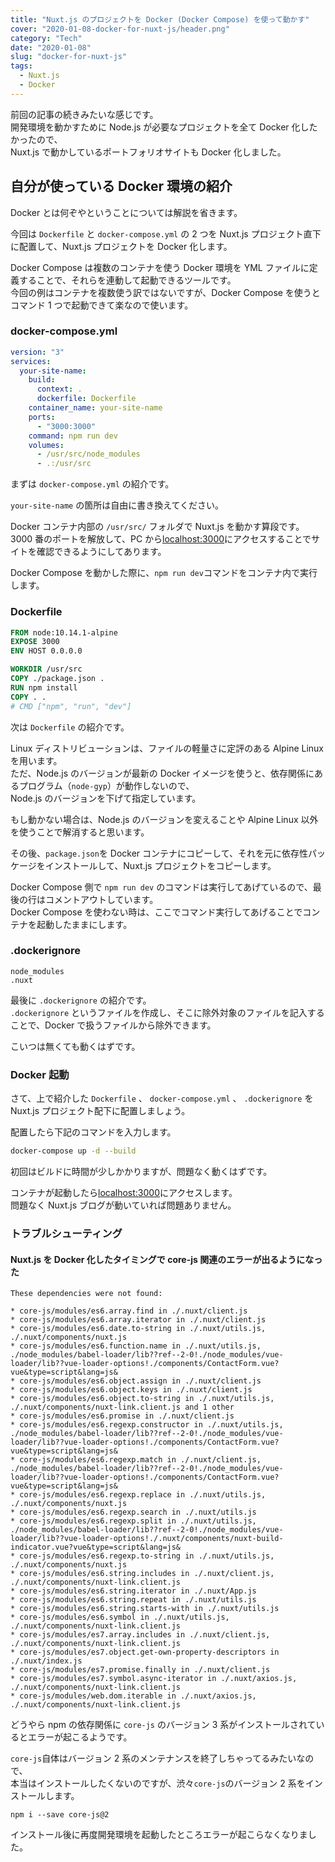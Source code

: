 ```yaml
---
title: "Nuxt.js のプロジェクトを Docker (Docker Compose) を使って動かす"
cover: "2020-01-08-docker-for-nuxt-js/header.png"
category: "Tech"
date: "2020-01-08"
slug: "docker-for-nuxt-js"
tags:
  - Nuxt.js
  - Docker
---
```


前回の記事の続きみたいな感じです。  
開発環境を動かすために Node.js が必要なプロジェクトを全て Docker 化したかったので、  
Nuxt.js で動かしているポートフォリオサイトも Docker 化しました。

## 自分が使っている Docker 環境の紹介

Docker とは何ぞやということについては解説を省きます。

今回は `Dockerfile` と `docker-compose.yml` の 2 つを Nuxt.js プロジェクト直下に配置して、Nuxt.js プロジェクトを Docker 化します。

Docker Compose は複数のコンテナを使う Docker 環境を YML ファイルに定義することで、それらを連動して起動できるツールです。  
今回の例はコンテナを複数使う訳ではないですが、Docker Compose を使うとコマンド 1 つで起動できて楽なので使います。

### docker-compose.yml

```yml
version: "3"
services:
  your-site-name:
    build:
      context: .
      dockerfile: Dockerfile
    container_name: your-site-name
    ports:
      - "3000:3000"
    command: npm run dev
    volumes:
      - /usr/src/node_modules
      - .:/usr/src
```

まずは `docker-compose.yml` の紹介です。

`your-site-name` の箇所は自由に書き換えてください。

Docker コンテナ内部の `/usr/src/` フォルダで Nuxt.js を動かす算段です。  
3000 番のポートを解放して、PC から[localhost:3000](http://localhost:3000)にアクセスすることでサイトを確認できるようにしてあります。

Docker Compose を動かした際に、`npm run dev`コマンドをコンテナ内で実行します。

### Dockerfile

```Dockerfile
FROM node:10.14.1-alpine
EXPOSE 3000
ENV HOST 0.0.0.0

WORKDIR /usr/src
COPY ./package.json .
RUN npm install
COPY . .
# CMD ["npm", "run", "dev"]
```

次は `Dockerfile` の紹介です。

Linux ディストリビューションは、ファイルの軽量さに定評のある Alpine Linux を用います。  
ただ、Node.js のバージョンが最新の Docker イメージを使うと、依存関係にあるプログラム（`node-gyp`）が動作しないので、  
Node.js のバージョンを下げて指定しています。

もし動かない場合は、Node.js のバージョンを変えることや Alpine Linux 以外を使うことで解消すると思います。

その後、`package.json`を Docker コンテナにコピーして、それを元に依存性パッケージをインストールして、Nuxt.js プロジェクトをコピーします。

Docker Compose 側で `npm run dev` のコマンドは実行してあげているので、最後の行はコメントアウトしています。  
Docker Compose を使わない時は、ここでコマンド実行してあげることでコンテナを起動したままにします。

### .dockerignore

```
node_modules
.nuxt
```

最後に `.dockerignore` の紹介です。  
`.dockerignore` というファイルを作成し、そこに除外対象のファイルを記入することで、Docker で扱うファイルから除外できます。

こいつは無くても動くはずです。

### Docker 起動

さて、上で紹介した `Dockerfile` 、 `docker-compose.yml` 、 `.dockerignore` を Nuxt.js プロジェクト配下に配置しましょう。

配置したら下記のコマンドを入力します。

```bash
docker-compose up -d --build
```

初回はビルドに時間が少しかかりますが、問題なく動くはずです。

コンテナが起動したら[localhost:3000](http://localhost:3000)にアクセスします。  
問題なく Nuxt.js ブログが動いていれば問題ありません。

### トラブルシューティング

#### Nuxt.js を Docker 化したタイミングで core-js 関連のエラーが出るようになった

```
These dependencies were not found:

* core-js/modules/es6.array.find in ./.nuxt/client.js
* core-js/modules/es6.array.iterator in ./.nuxt/client.js
* core-js/modules/es6.date.to-string in ./.nuxt/utils.js, ./.nuxt/components/nuxt.js
* core-js/modules/es6.function.name in ./.nuxt/utils.js, ./node_modules/babel-loader/lib??ref--2-0!./node_modules/vue-loader/lib??vue-loader-options!./components/ContactForm.vue?vue&type=script&lang=js&
* core-js/modules/es6.object.assign in ./.nuxt/client.js
* core-js/modules/es6.object.keys in ./.nuxt/client.js
* core-js/modules/es6.object.to-string in ./.nuxt/utils.js, ./.nuxt/components/nuxt-link.client.js and 1 other
* core-js/modules/es6.promise in ./.nuxt/client.js
* core-js/modules/es6.regexp.constructor in ./.nuxt/utils.js, ./node_modules/babel-loader/lib??ref--2-0!./node_modules/vue-loader/lib??vue-loader-options!./components/ContactForm.vue?vue&type=script&lang=js&
* core-js/modules/es6.regexp.match in ./.nuxt/client.js, ./node_modules/babel-loader/lib??ref--2-0!./node_modules/vue-loader/lib??vue-loader-options!./components/ContactForm.vue?vue&type=script&lang=js&
* core-js/modules/es6.regexp.replace in ./.nuxt/utils.js, ./.nuxt/components/nuxt.js
* core-js/modules/es6.regexp.search in ./.nuxt/utils.js
* core-js/modules/es6.regexp.split in ./.nuxt/utils.js, ./node_modules/babel-loader/lib??ref--2-0!./node_modules/vue-loader/lib??vue-loader-options!./.nuxt/components/nuxt-build-indicator.vue?vue&type=script&lang=js&
* core-js/modules/es6.regexp.to-string in ./.nuxt/utils.js, ./.nuxt/components/nuxt.js
* core-js/modules/es6.string.includes in ./.nuxt/client.js, ./.nuxt/components/nuxt-link.client.js
* core-js/modules/es6.string.iterator in ./.nuxt/App.js
* core-js/modules/es6.string.repeat in ./.nuxt/utils.js
* core-js/modules/es6.string.starts-with in ./.nuxt/utils.js
* core-js/modules/es6.symbol in ./.nuxt/utils.js, ./.nuxt/components/nuxt-link.client.js
* core-js/modules/es7.array.includes in ./.nuxt/client.js, ./.nuxt/components/nuxt-link.client.js
* core-js/modules/es7.object.get-own-property-descriptors in ./.nuxt/index.js
* core-js/modules/es7.promise.finally in ./.nuxt/client.js
* core-js/modules/es7.symbol.async-iterator in ./.nuxt/axios.js, ./.nuxt/components/nuxt-link.client.js
* core-js/modules/web.dom.iterable in ./.nuxt/axios.js, ./.nuxt/components/nuxt-link.client.js
```

どうやら npm の依存関係に `core-js` のバージョン 3 系がインストールされているとエラーが起こるようです。

`core-js`自体はバージョン 2 系のメンテナンスを終了しちゃってるみたいなので、  
本当はインストールしたくないのですが、渋々`core-js`のバージョン 2 系をインストールします。

```
npm i --save core-js@2
```

インストール後に再度開発環境を起動したところエラーが起こらなくなりました。

